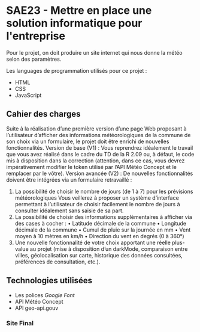# SAE23 - Mettre en place une solution informatique pour l'entreprise

Pour le projet, on doit produire un site internet qui nous donne la météo selon des paramètres.

Les languages de programmation utilisés pour ce projet :

* HTML
* CSS
* JavaScript

## Cahier des charges

Suite à la réalisation d’une première version d’une page Web proposant à l’utilisateur d’afficher des
informations météorologiques de la commune de son choix via un formulaire, le projet doit être enrichi
de nouvelles fonctionnalités.
Version de base (V1) :
Vous reprendrez idéalement le travail que vous avez réalisé dans le cadre du TD de la R 2.09 ou, à
défaut, le code mis à disposition dans la correction (attention, dans ce cas, vous devrez
impérativement modifier le token utilisé par l’API Météo Concept et le remplacer par le vôtre).
Version avancée (V2) :
De nouvelles fonctionnalités doivent être intégrées via un formulaire retravaillé :
1) La possibilité de choisir le nombre de jours (de 1 à 7) pour les prévisions météorologiques
Vous veillerez à proposer un système d’interface permettant à l’utilisateur de choisir facilement le
nombre de jours à consulter idéalement sans saisie de sa part.
2) La possibilité de choisir des informations supplémentaires à afficher via des cases à cocher :
• Latitude décimale de la commune
• Longitude décimale de la commune
• Cumul de pluie sur la journée en mm
• Vent moyen à 10 mètres en km/h
• Direction du vent en degrés (0 à 360°)
3) Une nouvelle fonctionnalité de votre choix apportant une réelle plus-value au projet (mise à
disposition d’un darkMode, comparaison entre villes, géolocalisation sur carte, historique des
données consultées, préférences de consultation, etc.).

## Technologies utilisées 

- Les polices *Google Font*
- API Météo Concept
- API geo-api.gouv


### Site Final

